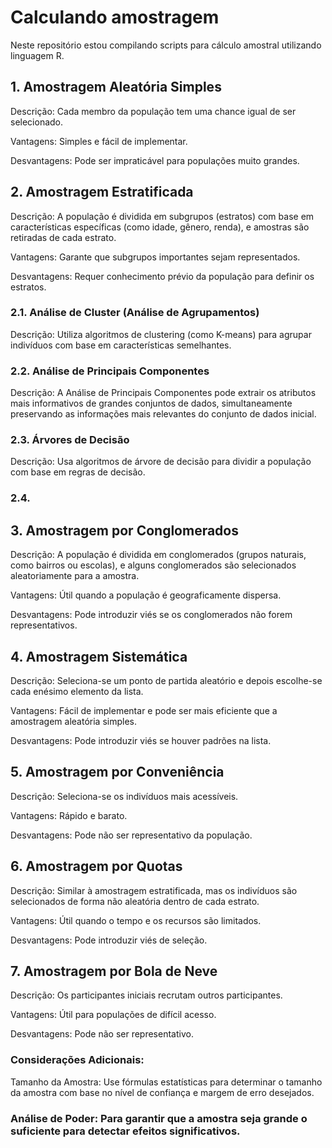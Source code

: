 # Calculando amostragem

Neste repositório estou compilando scripts para cálculo amostral utilizando linguagem R.

## 1. Amostragem Aleatória Simples
Descrição: Cada membro da população tem uma chance igual de ser selecionado.

Vantagens: Simples e fácil de implementar.

Desvantagens: Pode ser impraticável para populações muito grandes.

## 2. Amostragem Estratificada
Descrição: A população é dividida em subgrupos (estratos) com base em características específicas (como idade, gênero, renda), e amostras são retiradas de cada estrato.

Vantagens: Garante que subgrupos importantes sejam representados.

Desvantagens: Requer conhecimento prévio da população para definir os estratos.

### 2.1. Análise de Cluster (Análise de Agrupamentos)
Descrição: Utiliza algoritmos de clustering (como K-means) para agrupar indivíduos com base em características semelhantes.

### 2.2. Análise de Principais Componentes
Descrição: A Análise de Principais Componentes pode extrair os atributos mais informativos de grandes conjuntos de dados, simultaneamente preservando as informações mais relevantes do conjunto de dados inicial.

### 2.3. Árvores de Decisão
Descrição: Usa algoritmos de árvore de decisão para dividir a população com base em regras de decisão.

### 2.4. 

## 3. Amostragem por Conglomerados
Descrição: A população é dividida em conglomerados (grupos naturais, como bairros ou escolas), e alguns conglomerados são selecionados aleatoriamente para a amostra.

Vantagens: Útil quando a população é geograficamente dispersa.

Desvantagens: Pode introduzir viés se os conglomerados não forem representativos.

## 4. Amostragem Sistemática
Descrição: Seleciona-se um ponto de partida aleatório e depois escolhe-se cada enésimo elemento da lista.

Vantagens: Fácil de implementar e pode ser mais eficiente que a amostragem aleatória simples.

Desvantagens: Pode introduzir viés se houver padrões na lista.

## 5. Amostragem por Conveniência
Descrição: Seleciona-se os indivíduos mais acessíveis.

Vantagens: Rápido e barato.

Desvantagens: Pode não ser representativo da população.

## 6. Amostragem por Quotas
Descrição: Similar à amostragem estratificada, mas os indivíduos são selecionados de forma não aleatória dentro de cada estrato.

Vantagens: Útil quando o tempo e os recursos são limitados.

Desvantagens: Pode introduzir viés de seleção.

## 7. Amostragem por Bola de Neve
Descrição: Os participantes iniciais recrutam outros participantes.

Vantagens: Útil para populações de difícil acesso.

Desvantagens: Pode não ser representativo.

### Considerações Adicionais:
Tamanho da Amostra: Use fórmulas estatísticas para determinar o tamanho da amostra com base no nível de confiança e margem de erro desejados.

### Análise de Poder: Para garantir que a amostra seja grande o suficiente para detectar efeitos significativos.


